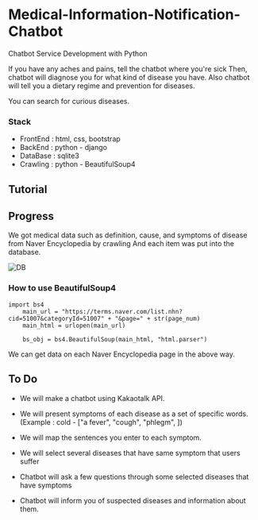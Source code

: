 # Medical-Information-Notification-Chatbot

Chatbot Service Development with Python

If you have any aches and pains, tell the chatbot where you're sick
Then, chatbot will diagnose you for what kind of disease you have. Also chatbot will tell you a dietary regime and prevention for diseases.

You can search for curious diseases.

### Stack
- FrontEnd : html, css, bootstrap
- BackEnd : python - django
- DataBase : sqlite3
- Crawling : python - BeautifulSoup4

## Tutorial


## Progress

We got medical data such as definition, cause, and symptoms of disease from Naver Encyclopedia by crawling
And each item was put into the database.

![DB](https://user-images.githubusercontent.com/41745717/56972604-3df94400-6ba6-11e9-930b-3a112187e267.png)


### How to use BeautifulSoup4
```
import bs4
    main_url = "https://terms.naver.com/list.nhn?cid=51007&categoryId=51007" + "&page=" + str(page_num)
    main_html = urlopen(main_url)

    bs_obj = bs4.BeautifulSoup(main_html, "html.parser")
```
We can get data on each Naver Encyclopedia page in the above way.


## To Do

- We will make a chatbot using Kakaotalk API.

- We will present symptoms of each disease as a set of specific words. (Example : cold - ["a fever", "cough", "phlegm", ])
- We will map the sentences you enter to each symptom.
- We will select several diseases that have same symptom that users suffer
- Chatbot will ask a few questions through some selected diseases that have symptoms
- Chatbot will inform  you of suspected diseases and information about them.
